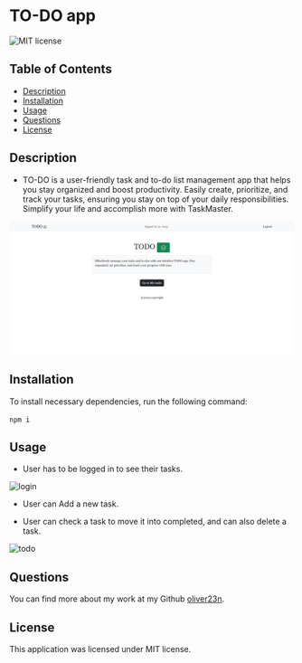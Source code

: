 # TO-DO app

![MIT license](https://img.shields.io/badge/license-MIT-blue)

## Table of Contents

- [Description](#description)
- [Installation](#installation)
- [Usage](#usage)
- [Questions](#questions)
- [License](#license)

## Description
-  TO-DO is a user-friendly task and to-do list management app that helps you stay organized and boost productivity. Easily create, prioritize, and track your tasks, ensuring you stay on top of your daily responsibilities. Simplify your life and accomplish more with TaskMaster.

![homepage](./assets/images/homepage.png) 
## Installation

To install necessary dependencies, run the following command:

```npm i```

## Usage

- User has to be logged in to see their tasks.

![login](./assets/images/login.png)

- User can Add a new task.

- User can check a task to move it into completed, and can also delete a task.

![todo](./assets/images/app.png)


## Questions
 
You can find more about my work at my Github [oliver23n](https://github.com/oliver23n).


## License

 This application was licensed under MIT license.